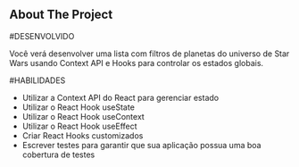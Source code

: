 <!-- ABOUT THE PROJECT -->
## About The Project

#DESENVOLVIDO

Você verá desenvolver uma lista com filtros de planetas do universo de Star Wars usando Context API e Hooks para controlar os estados globais.

#HABILIDADES

- Utilizar a Context API do React para gerenciar estado
- Utilizar o React Hook useState
- Utilizar o React Hook useContext
- Utilizar o React Hook useEffect
- Criar React Hooks customizados
- Escrever testes para garantir que sua aplicação possua uma boa cobertura de testes
